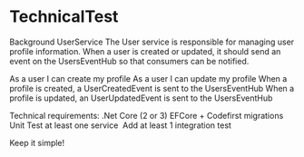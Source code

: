 # TechnicalTest
Background UserService The User service is responsible for managing user profile information. When a user is created or updated, it should send an event on the UsersEventHub so that consumers can be notified. 
 
As a user I can create my profile  As a user I can update my profile When a profile is created, a UserCreatedEvent is sent to the UsersEventHub When a profile is updated, an UserUpdatedEvent is sent to the UsersEventHub 
 
 
Technical requirements: .Net Core (2 or 3) EFCore + Codefirst migrations Unit Test at least one service  Add at least 1 integration test 
 
Keep it simple! 
